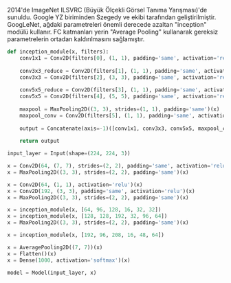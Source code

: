 2014'de ImageNet ILSVRC (Büyük Ölçekli Görsel Tanıma Yarışması)'de sunuldu. Google YZ biriminden Szegedy ve ekibi tarafından geliştirilmiştir. GoogLeNet, ağdaki parametreleri önemli derecede azaltan "inception" modülü kullanır. FC katmanları yerin "Average Pooling" kullanarak gereksiz parametrelerin ortadan kaldırılmasını sağlamıştır. 

```python
def inception_module(x, filters):
    conv1x1 = Conv2D(filters[0], (1, 1), padding='same', activation='relu')(x)
    
    conv3x3_reduce = Conv2D(filters[1], (1, 1), padding='same', activation='relu')(x)
    conv3x3 = Conv2D(filters[2], (3, 3), padding='same', activation='relu')(conv3x3_reduce)
    
    conv5x5_reduce = Conv2D(filters[3], (1, 1), padding='same', activation='relu')(x)
    conv5x5 = Conv2D(filters[4], (5, 5), padding='same', activation='relu')(conv5x5_reduce)
    
    maxpool = MaxPooling2D((3, 3), strides=(1, 1), padding='same')(x)
    maxpool_conv = Conv2D(filters[5], (1, 1), padding='same', activation='relu')(maxpool)
    
    output = Concatenate(axis=-1)([conv1x1, conv3x3, conv5x5, maxpool_conv])
    
    return output

input_layer = Input(shape=(224, 224, 3))

x = Conv2D(64, (7, 7), strides=(2, 2), padding='same', activation='relu')(input_layer)
x = MaxPooling2D((3, 3), strides=(2, 2), padding='same')(x)

x = Conv2D(64, (1, 1), activation='relu')(x)
x = Conv2D(192, (3, 3), padding='same', activation='relu')(x)
x = MaxPooling2D((3, 3), strides=(2, 2), padding='same')(x)

x = inception_module(x, [64, 96, 128, 16, 32, 32])
x = inception_module(x, [128, 128, 192, 32, 96, 64])
x = MaxPooling2D((3, 3), strides=(2, 2), padding='same')(x)

x = inception_module(x, [192, 96, 208, 16, 48, 64])

x = AveragePooling2D((7, 7))(x)
x = Flatten()(x)
x = Dense(1000, activation='softmax')(x) 

model = Model(input_layer, x)
```


